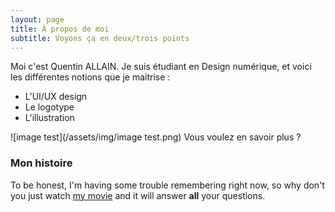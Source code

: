 ```yaml
---
layout: page
title: À propos de moi
subtitle: Voyons ça en deux/trois points
---
```


Moi c'est Quentin ALLAIN. Je suis étudiant en Design numérique, et voici les différentes notions que je maitrise :

- L'UI/UX design
- Le logotype
- L'illustration

![image test](/assets/img/image test.png)
Vous voulez en savoir plus ?

### Mon histoire

To be honest, I'm having some trouble remembering right now, so why don't you just watch [my movie](https://en.wikipedia.org/wiki/The_Princess_Bride_%28film%29) and it will answer **all** your questions.
